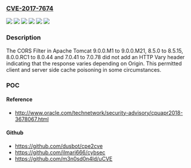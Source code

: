 ### [CVE-2017-7674](https://cve.mitre.org/cgi-bin/cvename.cgi?name=CVE-2017-7674)
![](https://img.shields.io/static/v1?label=Product&message=Apache%20Tomcat&color=blue)
![](https://img.shields.io/static/v1?label=Version&message=7.0.41%20to%207.0.78%20&color=brightgreen)
![](https://img.shields.io/static/v1?label=Version&message=8.0.0.RC1%20to%208.0.44%20&color=brightgreen)
![](https://img.shields.io/static/v1?label=Version&message=8.5.0%20to%208.5.15%20&color=brightgreen)
![](https://img.shields.io/static/v1?label=Version&message=9.0.0.M1%20to%209.0.0.M21%20&color=brightgreen)
![](https://img.shields.io/static/v1?label=Vulnerability&message=Cache%20Poisoning&color=brightgreen)

### Description

The CORS Filter in Apache Tomcat 9.0.0.M1 to 9.0.0.M21, 8.5.0 to 8.5.15, 8.0.0.RC1 to 8.0.44 and 7.0.41 to 7.0.78 did not add an HTTP Vary header indicating that the response varies depending on Origin. This permitted client and server side cache poisoning in some circumstances.

### POC

#### Reference
- http://www.oracle.com/technetwork/security-advisory/cpuapr2018-3678067.html

#### Github
- https://github.com/dusbot/cpe2cve
- https://github.com/ilmari666/cybsec
- https://github.com/m3n0sd0n4ld/uCVE

